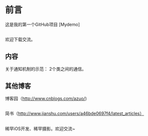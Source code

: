 # 前言

这是我的第一个GitHub项目 [Mydemo]
##
欢迎下载交流。 

## 内容

关于通知机制的示范：
2个类之间的通信。

## 其他博客

博客园（http://www.cnblogs.com/azuo/) 
##
简书（http://www.jianshu.com/users/a46bde0697f4/latest_articles）
##
稀罕iOS开发、稀罕摄影。欢迎交流~

